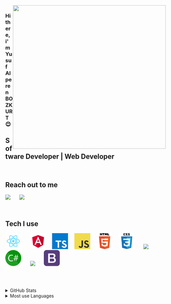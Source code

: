<img src="https://i.giphy.com/media/bGgsc5mWoryfgKBx1u/giphy.webp" width="480" height="450" align='right'>


### Hi there, i'm Yusuf Alperen BOZKURT :blush:

## Software Developer |  Web Developer
<br/>


## Reach out to me

[<img  width='32' href='https://www.linkedin.com/in/yalperenbozkurt/' src ="https://user-images.githubusercontent.com/108146039/186001161-e350bd35-1ec8-4ad8-a67e-ed385a4c293f.svg" aligns='left' />][Linkedin] &nbsp; &nbsp; &nbsp;
[<img  width='32'  src ="https://user-images.githubusercontent.com/108146039/186001836-99ec30a9-f659-4024-846a-7a3e3d4d8fd2.svg" aligns='left' />][instragram]

<br/>


## Tech I use

<img width='50'  src ='https://raw.githubusercontent.com/github/explore/80688e429a7d4ef2fca1e82350fe8e3517d3494d/topics/react/react.png'/> &nbsp; &nbsp; &nbsp;
<img width='50'  src ='https://raw.githubusercontent.com/github/explore/80688e429a7d4ef2fca1e82350fe8e3517d3494d/topics/angular/angular.png'/> &nbsp; &nbsp;
<img width='50'  src ='https://raw.githubusercontent.com/github/explore/80688e429a7d4ef2fca1e82350fe8e3517d3494d/topics/typescript/typescript.png'/> &nbsp; &nbsp; 
<img width='50'  src ='https://raw.githubusercontent.com/github/explore/80688e429a7d4ef2fca1e82350fe8e3517d3494d/topics/javascript/javascript.png'/> &nbsp; &nbsp; 
<img width='50'  src ='https://raw.githubusercontent.com/github/explore/80688e429a7d4ef2fca1e82350fe8e3517d3494d/topics/html/html.png'/> &nbsp; &nbsp; 
<img width='50'  src ='https://raw.githubusercontent.com/github/explore/80688e429a7d4ef2fca1e82350fe8e3517d3494d/topics/css/css.png'/> &nbsp; &nbsp; &nbsp;
<img width='50'  src ='https://avatars.githubusercontent.com/u/9141961?s=40&v=4'/> &nbsp; &nbsp; &nbsp;
<img width='50'  src ='https://raw.githubusercontent.com/github/explore/80688e429a7d4ef2fca1e82350fe8e3517d3494d/topics/csharp/csharp.png'/> &nbsp; &nbsp; &nbsp;
<img width='50'  src ='https://avatars.githubusercontent.com/u/67109815?s=40&v=4'/> &nbsp; &nbsp; &nbsp;
<img width='50'  src ='https://raw.githubusercontent.com/github/explore/80688e429a7d4ef2fca1e82350fe8e3517d3494d/topics/bootstrap/bootstrap.png'/> &nbsp; &nbsp; &nbsp;








<br/>
<br/>
<br/>
<details>
<summary> GitHub Stats
</summary>
<img src='https://github-readme-stats.vercel.app/api?username=yalperenbozkurt&theme=merko'/>
</details>

<details>
<summary> Most use Languages
</summary>
<img src='https://github-readme-stats.vercel.app/api/top-langs/?username=yalperenbozkurt&layout=compact'/>
</details>





[Linkedin]:https://www.linkedin.com/in/yalperenbozkurt/
[instragram]:https://www.instagram.com/yalperenbozkurt/
